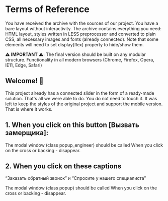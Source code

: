 # Terms of Reference

You have received the archive with the sources of our project. You have a bare layout without interactivity. The archive contains everything you need: HTML layout, styles written in LESS preprocessor and converted to plain CSS, all necessary images and fonts (already connected). Note that some elements will need to set display(flex) property to hide/show them.

⚠️ **IMPORTANT** ⚠️:
The final version should be built on any modular structure.
Functionality in all modern browsers (Chrome, Firefox, Opera, IE11, Edge, Safari)

## Welcome! 👋

This project already has a connected slider in the form of a ready-made solution. That's all we were able to do. You do not need to touch it. It was left to keep the styles of the original project and support the mobile version. That is where it works.

## 1. When you click on this button [Вызвать замерщика]:

The modal window (class popup_engineer) should be called
When you click on the cross or backing - disappear.

## 2. When you click on these captions

“Заказать обратный звонок” и “Спросите у нашего специалиста”

The modal window (class popup) should be called
When you click on the cross or backing - disappear.

